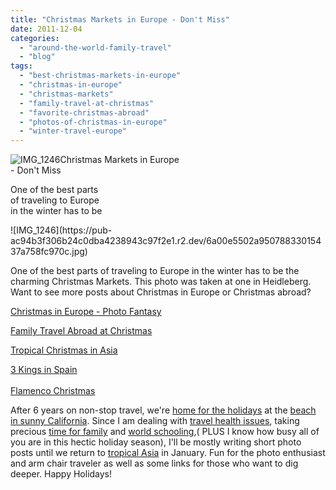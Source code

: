 ```yaml
---
title: "Christmas Markets in Europe - Don't Miss"
date: 2011-12-04
categories: 
  - "around-the-world-family-travel"
  - "blog"
tags: 
  - "best-christmas-markets-in-europe"
  - "christmas-in-europe"
  - "christmas-markets"
  - "family-travel-at-christmas"
  - "favorite-christmas-abroad"
  - "photos-of-christmas-in-europe"
  - "winter-travel-europe"
---
```


![IMG_1246](https://pub-ac94b3f306b24c0dba4238943c97f2e1.r2.dev/6a00e5502a95078833015437a758ac970c.jpg)Christmas Markets in Europe  
\- Don't Miss

One of the best parts  
of traveling to Europe  
in the winter has to be

<!--more--> ![IMG_1246](https://pub-ac94b3f306b24c0dba4238943c97f2e1.r2.dev/6a00e5502a95078833015437a758fc970c.jpg)  
  

One of the best parts of traveling to Europe in the winter has to be the charming Christmas Markets. This photo was taken at one in Heidleberg. Want to see more posts about Christmas in Europe or Christmas abroad?  
  
[Christmas in Europe - Photo Fantasy](https://pub-ac94b3f306b24c0dba4238943c97f2e1.r2.dev/2009/12/christmas-in-europe-a-photo-fantasy-germany-xmas-markets-uk-scandinavia-nordic-holiday.html "christmas in Europe photo fantasy")  
  
[Family Travel Abroad at Christmas](https://pub-ac94b3f306b24c0dba4238943c97f2e1.r2.dev/2009/12/how-to-enjoy-family-travel-abroad-at-christmas-digital-nomad-4hww-extended-travel-holidays.html "family travel abroad at Christmas")  
  
[Tropical Christmas in Asia](https://pub-ac94b3f306b24c0dba4238943c97f2e1.r2.dev/2010/12/tropical-christmas-abroad-in-asia.html "tropical Christmas in Asia")  
  
[3 Kings in Spain  
](https://pub-ac94b3f306b24c0dba4238943c97f2e1.r2.dev/2010/01/3-kings-in-spain-andalusia-festival-tradition-white-village-christmas-epiphany-12th-night.html "3 kings in Spain")  
[Flamenco Christmas](https://pub-ac94b3f306b24c0dba4238943c97f2e1.r2.dev/2006/12/flamenco-christ.html "Flamenco Christmas")  
  
  
After 6 years on non-stop travel, we're [home for the holidays](https://pub-ac94b3f306b24c0dba4238943c97f2e1.r2.dev/2011/11/home-for-the-holidays.html "home for the holidays") at the [beach in sunny California](https://pub-ac94b3f306b24c0dba4238943c97f2e1.r2.dev/2011/01/homeaway-santa-cruz-beach-house-vacation-rental-review-best-family-friendly-lodging.html "beach in sunny california"). Since I am dealing with [travel health issues](https://pub-ac94b3f306b24c0dba4238943c97f2e1.r2.dev/2011/09/travel-health-secrets-for-long-term-digital-nomads.html "travel health"), taking precious [time for family](https://pub-ac94b3f306b24c0dba4238943c97f2e1.r2.dev/2010/12/mourning-while-traveling-tribute-to-al-grief-and-travel-deathdying-at-a-distance.html "time for family") and [world schooling](https://pub-ac94b3f306b24c0dba4238943c97f2e1.r2.dev/2010/03/long-term-family-travel-homeschool-roadschool-world-school-digitalnomad-lifestyle-design-virtual-.html "world schooling"),( PLUS I know how busy all of you are in this hectic holiday season), I'll be mostly writing short photo posts until we return to [tropical Asia](https://pub-ac94b3f306b24c0dba4238943c97f2e1.r2.dev/2011/01/tropical-winter-home-in-penang-malaysia-location-indenpendent-digital-nomad-long-term-travel-tips-.html "tropical asia") in January. Fun for the photo enthusiast and arm chair traveler as well as some links for those who want to dig deeper. Happy Holidays!
